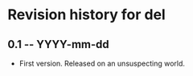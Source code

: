 # Revision history for del

## 0.1 -- YYYY-mm-dd

* First version. Released on an unsuspecting world.
